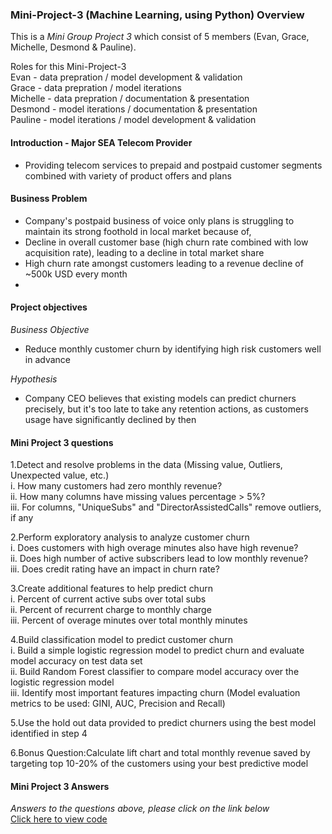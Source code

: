 ### Mini-Project-3 (Machine Learning, using Python) Overview

This is a _Mini Group Project 3_ which consist of 5 members (Evan, Grace, Michelle, Desmond & Pauline). <br>

Roles for this Mini-Project-3 <br>
Evan - data prepration / model development & validation <br>
Grace - data prepration / model iterations <br>
Michelle - data prepration / documentation & presentation  <br>
Desmond - model iterations / documentation & presentation <br>
Pauline - model iterations / model development & validation <br>

#### Introduction - Major SEA Telecom Provider
- Providing telecom services to prepaid and postpaid customer segments combined with variety of product offers and plans


#### Business Problem
- Company's postpaid business of voice only plans is struggling to maintain its strong foothold in local market because of,
- Decline in overall customer base (high churn rate combined with low acquisition rate), leading to a decline in total market share
- High churn rate amongst customers leading to a revenue decline of ~500k USD every month
- 
#### Project objectives
_Business Objective_
- Reduce monthly customer churn by identifying high risk customers well in advance

_Hypothesis_
- Company CEO believes that existing models can predict churners precisely, but it's too late to take any retention actions, as customers usage have significantly declined by then

#### Mini Project 3 questions

1.Detect and resolve problems in the data (Missing value, Outliers, Unexpected value, etc.) <br>
i. How many customers had zero monthly revenue? <br> 
ii. How many columns have missing values percentage > 5%? <br>
iii. For columns, "UniqueSubs" and "DirectorAssistedCalls" remove outliers, if any <br>

2.Perform exploratory analysis to analyze customer churn <br>
i. Does customers with high overage minutes also have high revenue? <br>
ii. Does high number of active subscribers lead to low monthly revenue? <br>
iii. Does credit rating have an impact in churn rate? <br>

3.Create additional features to help predict churn <br>
i. Percent of current active subs over total subs <br>
ii. Percent of recurrent charge to monthly charge <br>
iii. Percent of overage minutes over total monthly minutes <br>

4.Build classification model to predict customer churn <br>
i. Build a simple logistic regression model to predict churn and evaluate model accuracy on test data set <br>
ii. Build Random Forest classifier to compare model accuracy over the logistic regression model <br>
iii. Identify most important features impacting churn (Model evaluation metrics to be used: GINI, AUC, Precision and Recall) <br>

5.Use the hold out data provided to predict churners using the best model identified in step 4 <br>

6.Bonus Question:Calculate lift chart and total monthly revenue saved by targeting top 10-20% of the customers using your best predictive model <br>

#### Mini Project 3 Answers

*Answers to the questions above, please click on the link below* <br>
[Click here to view code](https://github.com/YuriEvan/Mini-Project-3/blob/main/Mini_project_3%20(Group%208).ipynb)
